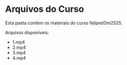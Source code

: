 # Arquivos do Curso

Esta pasta contém os materiais do curso felipedOm2525.

Arquivos disponíveis:
- 1.mp4
- 2.mp4
- 3.mp4
- 4.mp4